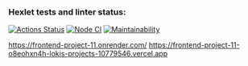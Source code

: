### Hexlet tests and linter status:
[![Actions Status](https://github.com/loki1520/frontend-project-11/actions/workflows/hexlet-check.yml/badge.svg)](https://github.com/loki1520/frontend-project-11/actions)
[![Node CI](https://github.com/loki1520/frontend-project-11/actions/workflows/nodejs.yml/badge.svg)](https://github.com/loki1520/frontend-project-11/actions)
[![Maintainability](https://api.codeclimate.com/v1/badges/fc5b628fc821eabed83b/maintainability)](https://codeclimate.com/github/loki1520/frontend-project-11/maintainability)

https://frontend-project-11.onrender.com/
https://frontend-project-11-o8eohxn4h-lokis-projects-10779546.vercel.app
